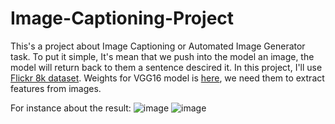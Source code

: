 # Image-Captioning-Project
This's a project about Image Captioning or Automated Image Generator task. To put it simple, It's mean that we push into the model an image, the model will return back to them a sentence descired it. 
In this project, I'll use [Flickr 8k dataset](https://www.kaggle.com/datasets/adityajn105/flickr8k). Weights for VGG16 model is [here](https://github.com/fchollet/deep-learning-models/releases/download/v0.1/vgg16_weights_tf_dim_ordering_tf_kernels.h5), we need them to extract features from images.

For instance about the result:
![image](https://user-images.githubusercontent.com/90423581/195629998-d6ca8083-ac7a-4913-b750-a9258f42224c.png)
![image](https://user-images.githubusercontent.com/90423581/195630073-b5f1a00b-c8c4-48dc-a494-dfbc3f2db5a0.png)



